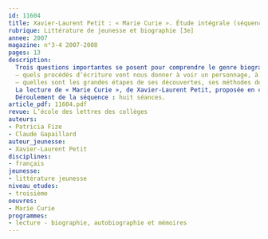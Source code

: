 ```yaml
---
id: 11604
title: Xavier-Laurent Petit : « Marie Curie ». Étude intégrale (séquence)
rubrique: Littérature de jeunesse et biographie [3e]
annee: 2007
magazine: n°3-4 2007-2008
pages: 13
description: 
  Trois questions importantes se posent pour comprendre le genre biographique :
  – quels procédés d’écriture vont nous donner à voir un personnage, à parcourir (ou reconstruire) un destin hors du commun et les sentiments, les hésitations, le quotidien, les interactions entre vie professionnelle et vie familiale de l’héroïne ?
  – quelles sont les grandes étapes de ses découvertes, ses méthodes de recherches, ses interrogations ? Mais aussi, qu’est-ce qu’être une femme scientifique et, qui plus est, immigrée au début du XXe siècle ?
  La lecture de « Marie Curie », de Xavier-Laurent Petit, proposée en classe de français, pourrait être reprise et développée par le professeur de sciences. La perpétuelle marche en avant de la recherche avec ses hésitations, ses erreurs, ses interrogations nouvelles peut être également soulignée ; la méthode expérimentale interrogée : une nouvelle découverte répond à une hypothèse de travail mais  engendre à son tour de nouvelles questions, amène d’autres incertitudes. L’étude proposée dans cet article suppose une lecture intégrale préalable. Elle est en effet d’ordre analytique et implique une mise à distance.
  Déroulement de la séquence : huit séances.
article_pdf: 11604.pdf
revue: L’école des lettres des collèges
auteurs:
- Patricia Fize
- Claude Gapaillard
auteur_jeunesse:
- Xavier-Laurent Petit
disciplines:
- français
jeunesse:
- littérature jeunesse
niveau_etudes:
- troisième
oeuvres:
- Marie Curie
programmes:
- lecture - biographie, autobiographie et mémoires
---
```

